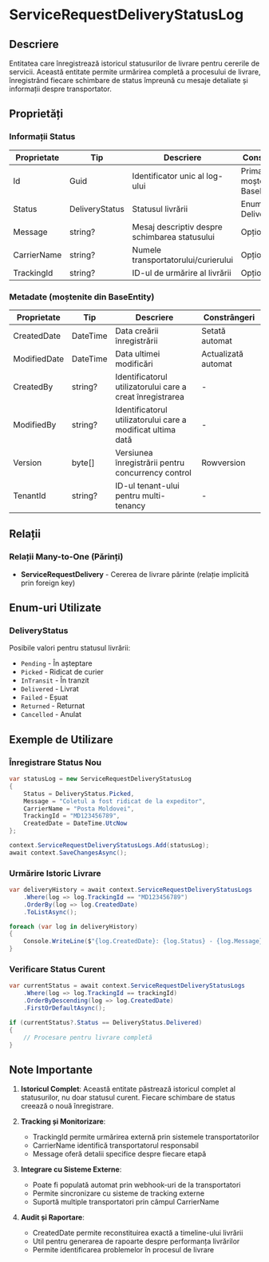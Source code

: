 # ServiceRequestDeliveryStatusLog

## Descriere

Entitatea care înregistrează istoricul statusurilor de livrare pentru cererile de servicii. Această entitate permite urmărirea completă a procesului de livrare, înregistrând fiecare schimbare de status împreună cu mesaje detaliate și informații despre transportator.

## Proprietăți

### Informații Status

| Proprietate | Tip | Descriere | Constrângeri |
|------------|-----|-----------|-------------|
| Id | Guid | Identificator unic al log-ului | Primary Key, moștenit din BaseEntity |
| Status | DeliveryStatus | Statusul livrării | Enum: DeliveryStatus |
| Message | string? | Mesaj descriptiv despre schimbarea statusului | Opțional |
| CarrierName | string? | Numele transportatorului/curierului | Opțional |
| TrackingId | string? | ID-ul de urmărire al livrării | Opțional |

### Metadate (moștenite din BaseEntity)

| Proprietate | Tip | Descriere | Constrângeri |
|------------|-----|-----------|-------------|
| CreatedDate | DateTime | Data creării înregistrării | Setată automat |
| ModifiedDate | DateTime | Data ultimei modificări | Actualizată automat |
| CreatedBy | string? | Identificatorul utilizatorului care a creat înregistrarea | - |
| ModifiedBy | string? | Identificatorul utilizatorului care a modificat ultima dată | - |
| Version | byte[] | Versiunea înregistrării pentru concurrency control | Rowversion |
| TenantId | string? | ID-ul tenant-ului pentru multi-tenancy | - |

## Relații

### Relații Many-to-One (Părinți)
- **ServiceRequestDelivery** - Cererea de livrare părinte (relație implicită prin foreign key)

## Enum-uri Utilizate

### DeliveryStatus
Posibile valori pentru statusul livrării:
- `Pending` - În așteptare
- `Picked` - Ridicat de curier
- `InTransit` - În tranzit
- `Delivered` - Livrat
- `Failed` - Eșuat
- `Returned` - Returnat
- `Cancelled` - Anulat

## Exemple de Utilizare

### Înregistrare Status Nou
```csharp
var statusLog = new ServiceRequestDeliveryStatusLog
{
    Status = DeliveryStatus.Picked,
    Message = "Coletul a fost ridicat de la expeditor",
    CarrierName = "Posta Moldovei",
    TrackingId = "MD123456789",
    CreatedDate = DateTime.UtcNow
};

context.ServiceRequestDeliveryStatusLogs.Add(statusLog);
await context.SaveChangesAsync();
```

### Urmărire Istoric Livrare
```csharp
var deliveryHistory = await context.ServiceRequestDeliveryStatusLogs
    .Where(log => log.TrackingId == "MD123456789")
    .OrderBy(log => log.CreatedDate)
    .ToListAsync();

foreach (var log in deliveryHistory)
{
    Console.WriteLine($"{log.CreatedDate}: {log.Status} - {log.Message}");
}
```

### Verificare Status Curent
```csharp
var currentStatus = await context.ServiceRequestDeliveryStatusLogs
    .Where(log => log.TrackingId == trackingId)
    .OrderByDescending(log => log.CreatedDate)
    .FirstOrDefaultAsync();

if (currentStatus?.Status == DeliveryStatus.Delivered)
{
    // Procesare pentru livrare completă
}
```

## Note Importante

1. **Istoricul Complet**: Această entitate păstrează istoricul complet al statusurilor, nu doar statusul curent. Fiecare schimbare de status creează o nouă înregistrare.

2. **Tracking și Monitorizare**:
   - TrackingId permite urmărirea externă prin sistemele transportatorilor
   - CarrierName identifică transportatorul responsabil
   - Message oferă detalii specifice despre fiecare etapă

3. **Integrare cu Sisteme Externe**:
   - Poate fi populată automat prin webhook-uri de la transportatori
   - Permite sincronizare cu sisteme de tracking externe
   - Suportă multiple transportatori prin câmpul CarrierName

4. **Audit și Raportare**:
   - CreatedDate permite reconstituirea exactă a timeline-ului livrării
   - Util pentru generarea de rapoarte despre performanța livrărilor
   - Permite identificarea problemelor în procesul de livrare


